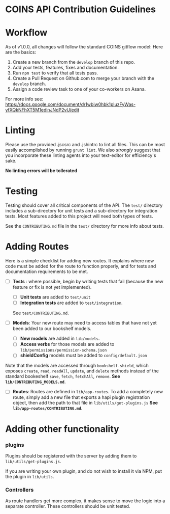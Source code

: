 COINS API Contribution Guidelines
=========

# Workflow
As of v1.0.0, all changes will follow the standard COINS gitflow model: Here are the basics:

1. Create a new branch from the `develop` branch of this repo.
1. Add your tests, features, fixes and documentation.
1. Run `npm test` to verify that all tests pass.
1. Create a Pull Request on Github.com to merge your branch with the `develop` branch.
1. Assign a code review task to one of your co-workers on Asana.

For more info see: https://docs.google.com/document/d/1wbiw0hbk1pluzFyWas-yfXQkNFhXT5M1edlnJNdP2vU/edit

# Linting

Please use the provided .jscsrc and .jshintrc to lint all files. This can be most easily accomplished by running `grunt lint`. We also *strongly* suggest that you incorporate these linting agents into your text-editor for efficiency's sake.

**No linting errors will be tollerated**

# Testing

Testing should cover all critical components of the API. The `test/` directory includes a sub-directory for unit tests and a sub-directory for integration tests. Most features added to this project will need both types of tests.

See the `CONTRIBUTING.md` file in the `test/` directory for more info about tests.

# Adding Routes

Here is a simple checklist for adding new routes. It explains where new code must be added for the route to function properly, and for tests and documentation requirements to be met.

- [ ] **Tests** : where possible, begin by writing tests that fail (because the new feature or fix is not yet implemented).
  - [ ] **Unit tests** are added to `test/unit`
  - [ ] **Integration tests** are added to `test/integration`.

  See `test/CONTRIBUTING.md`.

- [ ] **Models**: Your new route may need to access tables that have not yet been added to our bookshelf models.
    - [ ] **New models** are added in `lib/models`.
    - [ ] **Access verbs** for those models are added to `lib/permissions/permission-schema.json`
    - [ ] **shieldConfig** models must be added to `config/default.json`

Note that the models are accessed through `bookshelf-shield`, which exposes `create`, `read`, `readAll`, `update`, and `delete` methods instead of the standard bookeshelf `save`, `fetch`, `fetchAll`, `remove`. **See `lib/CONTRIBUTING_MODELS.md`**.

- [ ] **Routes**: Routes are defined in `lib/app-routes`. To add a completely new route, simply add a new file that exports a hapi plugin registration object, then add the path to that file in `lib/utils/get-plugins.js` **See `lib/app-routes/CONTRIBUTING.md`**.

# Adding other functionality

### plugins
Plugins should be registered with the server by adding them to `lib/utils/get-plugins.js`.

If you are writing your own plugin, and do not wish to install it via NPM, put the plugin in `lib/utils`.

### Controllers
As route handlers get more complex, it makes sense to move the logic into a separate controller. These controllers should be unit tested.
